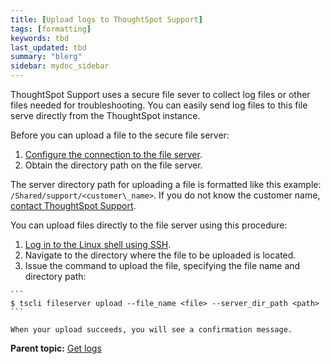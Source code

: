 ```yaml
---
title: [Upload logs to ThoughtSpot Support]
tags: [formatting]
keywords: tbd
last_updated: tbd
summary: "blerg"
sidebar: mydoc_sidebar
---
```

ThoughtSpot Support uses a secure file sever to collect log files or other files needed for troubleshooting. You can easily send log files to this file serve directly from the ThoughtSpot instance.

Before you can upload a file to the secure file server:

1.  [Configure the connection to the file server](../setup/configure_secure_file_server_connection.html#).
2.  Obtain the directory path on the file server.

The server directory path for uploading a file is formatted like this example: `/Shared/support/<customer\_name>`. If you do not know the customer name, [contact ThoughtSpot Support](../misc/contact.html#).

You can upload files directly to the file server using this procedure:

1.   [Log in to the Linux shell using SSH](../setup/login_console.html#).
2.   Navigate to the directory where the file to be uploaded is located.
3.   Issue the command to upload the file, specifying the file name and directory path:

    ```
    $ tscli fileserver upload --file_name <file> --server_dir_path <path>
    ```

    When your upload succeeds, you will see a confirmation message.


**Parent topic:** [Get logs](../../admin/troubleshooting/get_logs.html)
